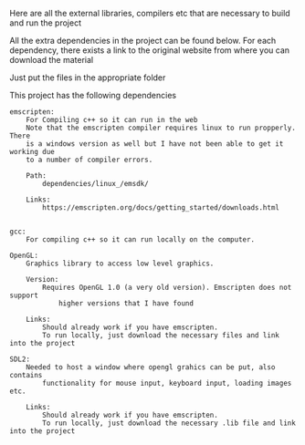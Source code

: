 Here are all the external libraries, compilers etc that are necessary to build and run the project

All the extra dependencies in the project can be found below. For each dependency, there exists a link to the original website from where you can download the material

Just put the files in the appropriate folder



This project has the following dependencies

    emscripten:
        For Compiling c++ so it can run in the web
        Note that the emscripten compiler requires linux to run propperly. There 
        is a windows version as well but I have not been able to get it working due 
        to a number of compiler errors.

        Path:
            dependencies/linux_/emsdk/

        Links:
            https://emscripten.org/docs/getting_started/downloads.html


    gcc:
        For compiling c++ so it can run locally on the computer.

    OpenGL:
        Graphics library to access low level graphics. 

        Version:
            Requires OpenGL 1.0 (a very old version). Emscripten does not support 
                higher versions that I have found

        Links:
            Should already work if you have emscripten.
            To run locally, just download the necessary files and link into the project

    SDL2:
        Needed to host a window where opengl grahics can be put, also contains 
            functionality for mouse input, keyboard input, loading images etc.

        Links:
            Should already work if you have emscripten.
            To run locally, just download the necessary .lib file and link into the project

